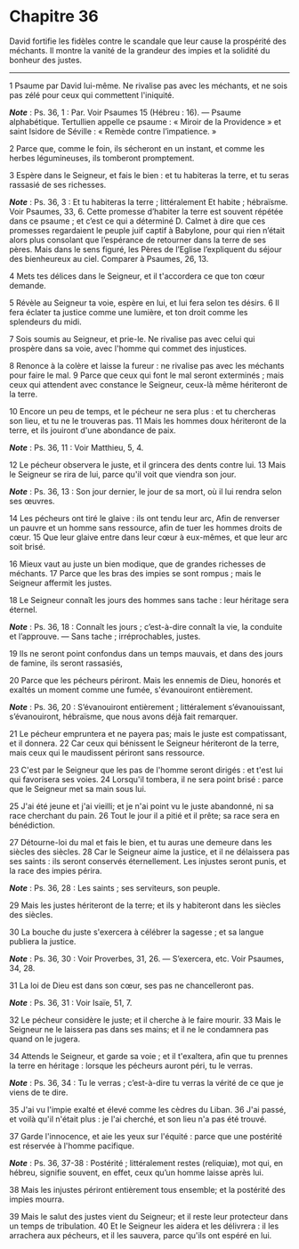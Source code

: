 # Chapitre 36

David fortifie les fidèles contre le scandale que leur cause la prospérité des méchants.
Il montre la vanité de la grandeur des impies et la solidité du bonheur des justes.

***

1 Psaume par David lui-même. Ne rivalise pas avec les méchants, et ne sois pas zélé pour ceux qui commettent l'iniquité.

***Note*** :  Ps. 36, 1 : Par. Voir Psaumes 15 (Hébreu : 16). ― Psaume alphabétique. Tertullien appelle ce psaume : « Miroir de la Providence » et saint Isidore de Séville : « Remède contre l’impatience. »


2 Parce que, comme le foin, ils sécheront en un instant, et comme les herbes légumineuses, ils tomberont promptement.


3 Espère dans le Seigneur, et fais le bien : et tu habiteras la terre, et tu seras rassasié de ses richesses.

***Note*** :  Ps. 36, 3 : Et tu habiteras la terre ; littéralement Et habite ; hébraïsme. Voir Psaumes, 33, 6. Cette promesse d’habiter la terre est souvent répétée dans ce psaume ; et c’est ce qui a déterminé D. Calmet à dire que ces promesses regardaient le peuple juif captif à Babylone, pour qui rien n’était alors plus consolant que l’espérance de retourner dans la terre de ses pères. Mais dans le sens figuré, les Pères de l’Eglise l’expliquent du séjour des bienheureux au ciel. Comparer à Psaumes, 26, 13.

4 Mets tes délices dans le Seigneur, et il t'accordera ce que ton cœur demande.


5 Révèle au Seigneur ta voie, espère en lui, et lui fera selon tes désirs. 6 Il fera éclater ta justice comme une lumière, et ton droit comme les splendeurs du midi.


7 Sois soumis au Seigneur, et prie-le. Ne rivalise pas avec celui qui prospère dans sa voie, avec l'homme qui commet des injustices.


8 Renonce à la colère et laisse la fureur : ne rivalise pas avec les méchants pour faire le mal. 9 Parce que ceux qui font le mal seront exterminés ; mais ceux qui attendent avec constance le Seigneur, ceux-là même hériteront de la terre.


10 Encore un peu de temps, et le pécheur ne sera plus : et tu chercheras son lieu, et tu ne le trouveras pas. 11 Mais les hommes doux hériteront de la terre, et ils jouiront d'une abondance de paix.

***Note*** :  Ps. 36, 11 : Voir Matthieu, 5, 4.


12 Le pécheur observera le juste, et il grincera des dents contre lui. 13 Mais le Seigneur se rira de lui, parce qu'il voit que viendra son jour.

***Note*** :  Ps. 36, 13 : Son jour dernier, le jour de sa mort, où il lui rendra selon ses œuvres.


14 Les pécheurs ont tiré le glaive : ils ont tendu leur arc, Afin de renverser un pauvre et un homme sans ressource, afin de tuer les hommes droits de cœur. 15 Que leur glaive entre dans leur cœur à eux-mêmes, et que leur arc soit brisé.


16 Mieux vaut au juste un bien modique, que de grandes richesses de méchants. 17 Parce que les bras des impies se sont rompus ; mais le Seigneur affermit les justes.


18 Le Seigneur connaît les jours des hommes sans tache : leur héritage sera éternel.

***Note*** :  Ps. 36, 18 : Connaît les jours ; c’est-à-dire connaît la vie, la conduite et l’approuve. ― Sans tache ; irréprochables, justes.

19 Ils ne seront point confondus dans un temps mauvais, et dans des jours de famine, ils seront rassasiés,


20 Parce que les pécheurs périront. Mais les ennemis de Dieu, honorés et exaltés un moment comme une fumée, s'évanouiront entièrement.

***Note*** :  Ps. 36, 20 : S’évanouiront entièrement ; littéralement s’évanouissant, s’évanouiront, hébraïsme, que nous avons déjà fait remarquer.


21 Le pécheur empruntera et ne payera pas; mais le juste est compatissant, et il donnera. 22 Car ceux qui bénissent le Seigneur hériteront de la terre, mais ceux qui le maudissent périront sans ressource.


23 C'est par le Seigneur que les pas de l'homme seront dirigés : et t'est lui qui favorisera ses voies. 24 Lorsqu'il tombera, il ne sera point brisé : parce que le Seigneur met sa main sous lui.


25 J'ai été jeune et j'ai vieilli; et je n'ai point vu le juste abandonné, ni sa race cherchant du pain. 26 Tout le jour il a pitié et il prête; sa race sera en bénédiction.


27 Détourne-loi du mal et fais le bien, et tu auras une demeure dans les siècles des siècles. 28 Car le Seigneur aime la justice, et il ne délaissera pas ses saints : ils seront conservés éternellement. Les injustes seront punis, et la race des impies périra.

***Note*** :  Ps. 36, 28 : Les saints ; ses serviteurs, son peuple.


29 Mais les justes hériteront de la terre; et ils y habiteront dans les siècles des siècles.


30 La bouche du juste s'exercera à célébrer la sagesse ; et sa langue publiera la justice.

***Note*** :  Ps. 36, 30 : Voir Proverbes, 31, 26. ― S’exercera, etc. Voir Psaumes, 34, 28.

31 La loi de Dieu est dans son cœur, ses pas ne chancelleront pas.

***Note*** :  Ps. 36, 31 : Voir Isaïe, 51, 7.


32 Le pécheur considère le juste; et il cherche à le faire mourir. 33 Mais le Seigneur ne le laissera pas dans ses mains; et il ne le condamnera pas quand on le jugera.


34 Attends le Seigneur, et garde sa voie ; et il t'exaltera, afin que tu prennes la terre en héritage : lorsque les pécheurs auront péri, tu le verras.

***Note*** :  Ps. 36, 34 : Tu le verras ; c’est-à-dire tu verras la vérité de ce que je viens de te dire.


35 J'ai vu l'impie exalté et élevé comme les cèdres du Liban. 36 J'ai passé, et voilà qu'il n'était plus : je l'ai cherché, et son lieu n'a pas été trouvé.


37 Garde l'innocence, et aie les yeux sur l'équité : parce que une postérité est réservée à l'homme pacifique.

***Note*** :  Ps. 36, 37-38 : Postérité ; littéralement restes (reliquiæ), mot qui, en hébreu, signifie souvent, en effet, ceux qu’un homme laisse après lui.

38 Mais les injustes périront entièrement tous ensemble; et la postérité des impies mourra.


39 Mais le salut des justes vient du Seigneur; et il reste leur protecteur dans un temps de tribulation. 40 Et le Seigneur les aidera et les délivrera : il les arrachera aux pécheurs, et il les sauvera, parce qu'ils ont espéré en lui.

